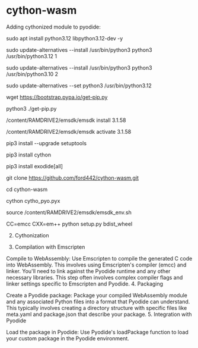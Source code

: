 # cython-wasm
Adding cythonized module to pyodide:

sudo apt install python3.12 libpython3.12-dev -y

sudo update-alternatives --install /usr/bin/python3 python3 /usr/bin/python3.12 1

sudo update-alternatives --install /usr/bin/python3 python3 /usr/bin/python3.10 2

sudo update-alternatives --set python3 /usr/bin/python3.12

wget https://bootstrap.pypa.io/get-pip.py

python3 ./get-pip.py

/content/RAMDRIVE2/emsdk/emsdk install 3.1.58

/content/RAMDRIVE2/emsdk/emsdk activate 3.1.58

pip3 install --upgrade setuptools

pip3 install cython

pip3 install exodide[all]

git clone https://github.com/ford442/cython-wasm.git

cd cython-wasm

cython cytho_pyo.pyx

source /content/RAMDRIVE2/emsdk/emsdk_env.sh

CC=emcc CXX=em++ python setup.py bdist_wheel



2. Cythonization

3. Compilation with Emscripten

Compile to WebAssembly: Use Emscripten to compile the generated C code into WebAssembly. This involves using Emscripten's compiler (emcc) and linker. You'll need to link against the Pyodide runtime and any other necessary libraries.
This step often involves complex compiler flags and linker settings specific to Emscripten and Pyodide.
4. Packaging

Create a Pyodide package: Package your compiled WebAssembly module and any associated Python files into a format that Pyodide can understand. This typically involves creating a directory structure with specific files like meta.yaml and package.json that describe your package.
5. Integration with Pyodide

Load the package in Pyodide: Use Pyodide's loadPackage function to load your custom package in the Pyodide environment.
